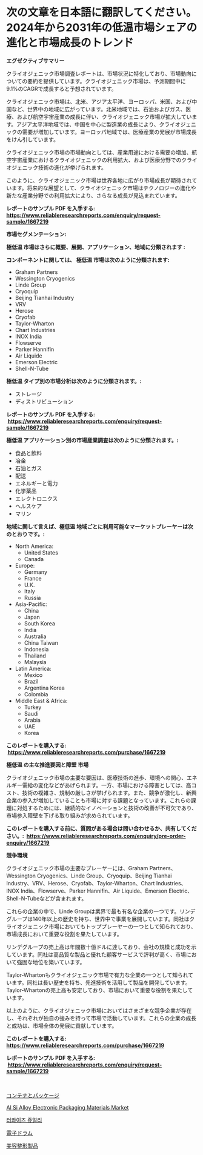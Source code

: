 <p><h1>次の文章を日本語に翻訳してください。2024年から2031年の低温市場シェアの進化と市場成長のトレンド</h1></p><p><strong>エグゼクティブサマリー</strong></p>
<p><p>クライオジェニック市場調査レポートは、市場状況に特化しており、市場動向についての要約を提供しています。クライオジェニック市場は、予測期間中に9.1%のCAGRで成長すると予想されています。</p><p>クライオジェニック市場は、北米、アジア太平洋、ヨーロッパ、米国、および中国など、世界中の地域に広がっています。北米地域では、石油およびガス、医療、および航空宇宙産業の成長に伴い、クライオジェニック市場が拡大しています。アジア太平洋地域では、中国を中心に製造業の成長により、クライオジェニックの需要が増加しています。ヨーロッパ地域では、医療産業の発展が市場成長をけん引しています。</p><p>クライオジェニック市場の市場動向としては、産業用途における需要の増加、航空宇宙産業におけるクライオジェニックの利用拡大、および医療分野でのクライオジェニック技術の進化が挙げられます。</p><p>このように、クライオジェニック市場は世界各地に広がり市場成長が期待されています。将来的な展望として、クライオジェニック市場はテクノロジーの進化や新たな産業分野での利用拡大により、さらなる成長が見込まれています。</p></p>
<p><strong>レポートのサンプル PDF を入手する: <a href="https://www.reliableresearchreports.com/enquiry/request-sample/1667219">https://www.reliableresearchreports.com/enquiry/request-sample/1667219</a></strong></p>
<p><strong>市場セグメンテーション:</strong></p>
<p><strong> 極低温 市場はさらに概要、展開、アプリケーション、地域に分類されます :</strong></p>
<p><strong>コンポーネントに関しては、 極低温 市場は次のように分類されます: &nbsp;</strong></p>
<p><ul><li>Graham Partners</li><li>Wessington Cryogenics</li><li>Linde Group</li><li>Cryoquip</li><li>Beijing Tianhai Industry</li><li>VRV</li><li>Herose</li><li>Cryofab</li><li>Taylor-Wharton</li><li>Chart Industries</li><li>INOX India</li><li>Flowserve</li><li>Parker Hannifin</li><li>Air Liquide</li><li>Emerson Electric</li><li>Shell-N-Tube</li></ul></p>
<p><strong> 極低温 タイプ別の市場分析は次のように分類されます。:</strong></p>
<p><ul><li>ストレージ</li><li>ディストリビューション</li></ul></p>
<p><strong>レポートのサンプル PDF を入手する: &nbsp;<a href="https://www.reliableresearchreports.com/enquiry/request-sample/1667219">https://www.reliableresearchreports.com/enquiry/request-sample/1667219</a></strong></p>
<p><strong> 極低温 アプリケーション別の市場産業調査は次のように分類されます。:</strong></p>
<p><ul><li>食品と飲料</li><li>冶金</li><li>石油とガス</li><li>配送</li><li>エネルギーと電力</li><li>化学薬品</li><li>エレクトロニクス</li><li>ヘルスケア</li><li>マリン</li></ul></p>
<p><strong>地域に関して言えば、極低温 地域ごとに利用可能なマーケットプレーヤーは次のとおりです。:</strong></p>
<p><ul>
    <li>
        North America:
        <ul>
            <li>United States</li>
            <li>Canada</li>
        </ul>
    </li>
    <li>
        Europe:
        <ul>
            <li>Germany</li>
            <li>France</li>
            <li>U.K.</li>
            <li>Italy</li>
            <li>Russia</li>
        </ul>
    </li>
    <li>
        Asia-Pacific:
        <ul>
            <li>China</li>
            <li>Japan</li>
            <li>South Korea</li>
            <li>India</li>
            <li>Australia</li>
            <li>China Taiwan</li>
            <li>Indonesia</li>
            <li>Thailand</li>
            <li>Malaysia</li>
        </ul>
    </li>
    <li>
        Latin America:
        <ul>
            <li>Mexico</li>
            <li>Brazil</li>
            <li>Argentina Korea</li>
            <li>Colombia</li>
        </ul>
    </li>
    <li>
        Middle East & Africa:
        <ul>
            <li>Turkey</li>
            <li>Saudi</li>
            <li>Arabia</li>
            <li>UAE</li>
            <li>Korea</li>
        </ul>
    </li>
    </ul></p>
<p><strong>このレポートを購入する: &nbsp;<a href="https://www.reliableresearchreports.com/purchase/1667219">https://www.reliableresearchreports.com/purchase/1667219</a></strong></p>
<p><strong>極低温 の主な推進要因と障壁 市場</strong></p>
<p><p>クライオジェニック市場の主要な要因は、医療技術の進歩、環境への関心、エネルギー需給の変化などがあげられます。一方、市場における障害としては、高コスト、技術の複雑さ、規制の厳しさが挙げられます。また、競争が激化し、新興企業の参入が増加していることも市場に対する課題となっています。これらの課題に対処するためには、継続的なイノベーションと技術の改善が不可欠であり、市場参入障壁を下げる取り組みが求められています。</p></p>
<p><strong>このレポートを購入する前に、質問がある場合は問い合わせるか、共有してください。:&nbsp; <a href="https://www.reliableresearchreports.com/enquiry/pre-order-enquiry/1667219">https://www.reliableresearchreports.com/enquiry/pre-order-enquiry/1667219</a></strong></p>
<p><strong>競争環境</strong></p>
<p><p>クライオジェニック市場の主要なプレーヤーには、Graham Partners、Wessington Cryogenics、Linde Group、Cryoquip、Beijing Tianhai Industry、VRV、Herose、Cryofab、Taylor-Wharton、Chart Industries、INOX India、Flowserve、Parker Hannifin、Air Liquide、Emerson Electric、Shell-N-Tubeなどが含まれます。</p><p>これらの企業の中で、Linde Groupは業界で最も有名な企業の一つです。リンデグループは140年以上の歴史を持ち、世界中で事業を展開しています。同社はクライオジェニック市場においてもトッププレーヤーの一つとして知られており、市場成長において重要な役割を果たしています。</p><p>リンデグループの売上高は年間数十億ドルに達しており、会社の規模と成功を示しています。同社は高品質な製品と優れた顧客サービスで評判が高く、市場において強固な地位を築いています。</p><p>Taylor-Whartonもクライオジェニック市場で有力な企業の一つとして知られています。同社は長い歴史を持ち、先進技術を活用して製品を開発しています。Taylor-Whartonの売上高も安定しており、市場において重要な役割を果たしています。</p><p>以上のように、クライオジェニック市場においてはさまざまな競争企業が存在し、それぞれが独自の強みを持って市場で活動しています。これらの企業の成長と成功は、市場全体の発展に貢献しています。</p></p>
<p><strong>このレポートを購入する: &nbsp; <a href="https://www.reliableresearchreports.com/purchase/1667219">https://www.reliableresearchreports.com/purchase/1667219</a></strong></p>
<p><strong>レポートのサンプル PDF を入手する: &nbsp;<a href="https://www.reliableresearchreports.com/enquiry/request-sample/1667219">https://www.reliableresearchreports.com/enquiry/request-sample/1667219</a></strong><strong></strong></p>
<p>&nbsp;</p>
<p><p><a href="https://github.com/Calvi3ynJerde867/Market-Research-Report-List-1/blob/main/564574914480.md">コンテナとパッケージ</a></p><p><a href="https://github.com/Sherrillcrooksxa8i18ucf2m/Market-Research-Report-List-1/blob/main/al-si-alloy-electronic-packaging-materials-market.md">Al Si Alloy Electronic Packaging Materials Market</a></p><p><a href="https://github.com/RichardLueilwitz787/Market-Research-Report-List-1/blob/main/262167613650.md">터콰이즈 쥬얼리</a></p><p><a href="https://medium.com/@rylanaufman56456/%E9%9B%BB%E5%AD%90%E3%83%89%E3%83%A9%E3%83%A0%E5%B8%82%E5%A0%B4%E3%81%AF%E5%B8%82%E5%A0%B4%E3%82%B7%E3%82%A7%E3%82%A2-%E3%82%B5%E3%82%A4%E3%82%BA-%E3%81%8A%E3%82%88%E3%81%B32031%E5%B9%B4%E3%81%BE%E3%81%A7%E3%81%AE%E4%BA%88%E6%B8%AC%E3%81%AB%E7%84%A6%E7%82%B9%E3%82%92%E5%BD%93%E3%81%A6%E3%81%A6%E3%81%84%E3%81%BE%E3%81%99-2ad6e08a28a9">電子ドラム</a></p><p><a href="https://github.com/JacksonWiza1924/Market-Research-Report-List-1/blob/main/662081114481.md">美容整形製品</a></p></p>
